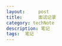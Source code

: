 ```yaml
---
layout:     post
title:      面试记录
category: techNote
description: 笔记
tags:  笔记
---
```

<!-- 
1、每日3+1
    
    两轮技术面，直属领导和交叉面。没有算法题，基本直接问项目还有原理，优化之类得，再做了篇题。题目比较常规，自己答得也比较常规。。。感觉自己还是深度不够吧，表面一层，js基础有点差。有的地方get不到点，不知从何答起。面试官不错，还说，如果往架构方面走，还是要方面技术要全栈比较好。
    大领导不在，后面还有一面，再约。
    后续：大领导问的问题我感觉get不到点，大致好像想说你做这些东西有啥业务价值吗？总共10几分钟吧，好像晚上8点多才开始面试，也是绝了。
    hr蛮好，很坦诚的，抬高我要的薪水，而且还一直等我，感谢。

2、作业帮3+1
    
    面完发现自己真的菜，甚至会的也忘了。第一面，面试官给讲了半天基础。。我好垃圾，手写代码题目，作用域都太平常的题了，甚至都见过，还是写错了。
    二面有项目也有代码，算法题见过没写出来，回来再看发现我写的差不多，但是题目其实不完全一致。好坑。二面很多答不上来的，比如vue遇到过最难的，显然根本没有过，fmp，正则啊，webpack参数值啊。
    三面纯讲项目，发现很多题都是类似得，比如浏览器缓存，访问url发生什么事，这个还ok吧。
    问得最多的是埋点SDK，看来要好好把代码再看下。
    最后发现，真到面试时，平时能写的题目也写的不顺畅，确实要练习。
    hr也不错，口头说了薪资，然后说可以等我一个礼拜，感谢。
    
3、钉钉 2
    
    电话
        我怎么这么垃圾。双休绑定原理为什么还是没背下来。面试官还是很好的，在线coding的时候不断给提示。介绍团队做的东西的时候，我发现真的好想做啊，但是听着就好难啊。

    视频

        项目难点意义没说清，简单的编码没写出来：挂。
        一面面试官人很好，说我技术广度很不错，但是要：
        1、加强coding
        2、总结能力（为什么做，挑战再哪里）

4、猿辅导2

    一面还是知识细节不够。二面写了一个不是面试官思路的代码，当然也不是很对吧，面试官思路的代码没写出来，挂。

5、360 75团 2+1

    一面小哥，给上了一个小时js基础课，嗯。谢谢。二面聊项目，也给讲了课。谢谢面试官，感觉面试官不太舒服，眼睛红红的，说话最后也不太清晰了，可能是生病了吧。面试很简单，开始觉得会很难，没想到不考编码，我真的。。。没想到。是心仪的团队呀。希望工资多给点儿，ball ball了好想去。
    结果：工资确实不高，也抬不上价。

6、百度 2

    效率工程也是以面项目为主，就一面写了个函数很简单。感觉这种老牌公司都是这样的，应该是延续之前的风格吧，手写题不多。一面小哥聊得时候发现跟我做的差不多，比如框架迁移，埋点SDK，jsbridge，只不过对接的规模更大些。二面小哥说话比较慢些，各种项目细节也是问了个遍。后面boss太忙，改天再约吧。
    后续：没人联系我，我也不想去啦

7、头条 4+1

    麻蛋，我准备半天算法，就是用不上是吧。上来笔试，写了半个小时，干坐半个小时，熬不住让前台找面试官。一面还是基础，简单聊下项目，面试官说还可以。二面css一大半不会，回去感觉再看flex（又没答出来啊。。），梯形实现（这个我脑子真是蒙圈了，这么简单，甚至之前面试考了两次三角形了，竟然没想起梯形来！！！！），然后js的尾递归优化，麻蛋我看过这个就是没写出来。然后就结束了，感觉挂了啊，因为说不过会有反馈吗？他竟然没否定我，日，只说今天没其他面试安排了。行吧。话说他们是飞书团队呀，30多人有几个c++。真是当初觉得头条面试太难，然后随便答应了猎头，啥部门都行的那种感觉，这个部门不在头条总部，离我住的地方就15分钟自行车。。要是能进是不是能拿补助啊？（先过了再说吧，老是幻想自己去那上班怎么安排，结果哪个都去不了哈哈哈。
    后续：面了两轮不写代码的，一个是讲项目细节，我觉得ok吧，第二个讲IM架构，管理，我觉得不太ok，但反正见到hr了，等等结果吧，还是不知道过没过。
    结果：过啦.然后提交流水，2天后收到薪资沟通电话，不错，给的挺高的，我一点儿也没怨言。下个周一入职。

8、滴滴 3+1

    1面还行，2面我觉得面试官不ok，他说我基础可以了，但是工作时间这么长，技术深度广度差不少。我觉得吧，他说的没错，但是呢，你能面出来多少呀。还有面试官说我广度很不错呢。当然深度不够我承认啦，我也承认再上一个台阶要有自己对于技术的理解，不过面试时感觉我也说出一些了啊。。。3面面试官等了半天，然后拿吃的忽悠我让我再等，都快赶不上下个面试了。然后竟然出了算法题，哇，没白准备哈哈。反正就结束了，也不知道结果，连hr都不知道，是真忙啊。
    另外，这地方真是荒郊野岭啊，都是怎么跑过来上班的啊。我打车堵了半个小时才到，幸亏打车了，坐公交还能到？
    最终过了，薪资和360一样，尼玛，真拿这个压我薪资啊。职级D6，得嘞，人家是爷爷。
    结果：hr逼得紧啊，就先答应了offer，然后拒掉，不常干这种事，还是挺不好意思得，hr感觉人不错的。

9、快手 2

    一面答得很差，我看面试官记了3条好几行不足，好的。2面面试官不错的，我答得也不行，但是呢，会肯定我说得对的部分，然后讲解一下他想表达的。
    不出意外的挂了

10、爱奇异 1

    我在官网上改了八百遍简历，投了三个岗位，终于过了一个岗位。非得照着你们的格式写啊。。。
    基础完全不行，node完全不懂，而且我饿的不行。好吧，被面试官鄙视了，人家说跟我一年毕业的，唉。不过反正我也不想面试了，我算是理解了很多我曾经面试的人了，真是太累了，也知道自己欠缺很多，就完全思考不动，这时候你还觉得想挖掘一下再问问的时候就很尴尬，所以还是及早放人家走比较好。

11、神奇的阿里面试

    同时两个部门在晚上7点找我面试。。先面优酷，是领导指派的，ok我知道了是为什么。还有国际化的我说不去杭州，拜拜。又来个hr打电话说是奥运项目，先加个微信，但是也收到啊哥。
    面试了那个项目简简单单说完了，说框架原理，然后漏馅儿了，一看就知道我没讲过哈哈哈。唉，我这也是练过好几遍的，还是没讲清。

综合成绩：10家公司，25个面试官，挂4家，1家放弃，offer（口头）5家 好像还行啊。但是感觉自己还是弱爆了，技术深度广度都差，年龄也大了，真没辙啊，算了，这比什么呢，攒几年钱再说，完全没有要走上管理层那种想法，只不过低职级容不下岁数大的人。这个吃人的社会啊。 -->